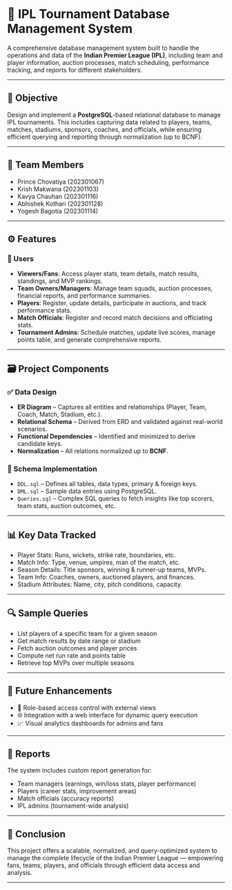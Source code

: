 # 🏏 IPL Tournament Database Management System

A comprehensive database management system built to handle the operations and data of the **Indian Premier League (IPL)**, including team and player information, auction processes, match scheduling, performance tracking, and reports for different stakeholders.

---

## 📌 Objective

Design and implement a **PostgreSQL**-based relational database to manage IPL tournaments. This includes capturing data related to players, teams, matches, stadiums, sponsors, coaches, and officials, while ensuring efficient querying and reporting through normalization (up to BCNF).

---

## 👥 Team Members

- Prince Chovatiya (202301067)  
- Krish Makwana (202301103)  
- Kavya Chauhan (202301116)  
- Abhishek Kothari (202301128)  
- Yogesh Bagotia (202301114)  

---

## ⚙️ Features

### 👥 Users
- **Viewers/Fans**: Access player stats, team details, match results, standings, and MVP rankings.
- **Team Owners/Managers**: Manage team squads, auction processes, financial reports, and performance summaries.
- **Players**: Register, update details, participate in auctions, and track performance stats.
- **Match Officials**: Register and record match decisions and officiating stats.
- **Tournament Admins**: Schedule matches, update live scores, manage points table, and generate comprehensive reports.

---

## 🗃️ Project Components

### ✅ Data Design
- **ER Diagram** – Captures all entities and relationships (Player, Team, Coach, Match, Stadium, etc.).
- **Relational Schema** – Derived from ERD and validated against real-world scenarios.
- **Functional Dependencies** – Identified and minimized to derive candidate keys.
- **Normalization** – All relations normalized up to **BCNF**.

### 🧩 Schema Implementation
- `DDL.sql` – Defines all tables, data types, primary & foreign keys.
- `DML.sql` – Sample data entries using PostgreSQL.
- `Queries.sql` – Complex SQL queries to fetch insights like top scorers, team stats, auction outcomes, etc.

---

## 📊 Key Data Tracked

- Player Stats: Runs, wickets, strike rate, boundaries, etc.
- Match Info: Type, venue, umpires, man of the match, etc.
- Season Details: Title sponsors, winning & runner-up teams, MVPs.
- Team Info: Coaches, owners, auctioned players, and finances.
- Stadium Attributes: Name, city, pitch conditions, capacity.

---

## 🔍 Sample Queries

- List players of a specific team for a given season
- Get match results by date range or stadium
- Fetch auction outcomes and player prices
- Compute net run rate and points table
- Retrieve top MVPs over multiple seasons

---

## 🚀 Future Enhancements

- 🔐 Role-based access control with external views
- 🌐 Integration with a web interface for dynamic query execution
- 📈 Visual analytics dashboards for admins and fans

---

## 🧾 Reports

The system includes custom report generation for:

- Team managers (earnings, win/loss stats, player performance)
- Players (career stats, improvement areas)
- Match officials (accuracy reports)
- IPL admins (tournament-wide analysis)

---

## 🏁 Conclusion

This project offers a scalable, normalized, and query-optimized system to manage the complete lifecycle of the Indian Premier League — empowering fans, teams, players, and officials through efficient data access and analysis.

---

